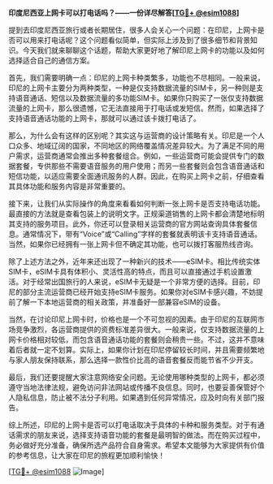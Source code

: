 **印度尼西亚上网卡可以打电话吗？——一份详尽解答[[TG💪+ @esim1088](https://t.me/s/esim1088)]**

提到去印度尼西亚旅行或者长期居住，很多人会关心一个问题：在印尼，上网卡是否可以用来打电话呢？这个问题看似简单，但实际上涉及到了很多细节和背景知识。今天我们就来聊聊这个话题，帮助大家更好地了解印尼上网卡的功能以及如何选择适合自己的通信方案。

首先，我们需要明确一点：印尼的上网卡种类繁多，功能也不尽相同。一般来说，印尼的上网卡主要分为两种类型，一种是仅支持数据流量的SIM卡，另一种则是支持语音通话、短信以及数据流量的多功能SIM卡。如果你只购买了一张仅支持数据流量的上网卡，那么很遗憾，它无法直接用于打电话或发短信。然而，如果选择了支持语音通话功能的上网卡，那就可以通过该卡拨打电话了。

那么，为什么会有这样的区别呢？其实这与运营商的设计策略有关。印尼是一个人口众多、地域辽阔的国家，不同地区的网络覆盖情况差异较大。为了满足不同的用户需求，运营商通常会推出多种套餐组合。例如，一些运营商可能会提供专门的数据套餐，专供那些不需要语音服务的用户使用；而另一些套餐则会包含语音通话和短信功能，以适应需要全面通讯服务的人群。因此，在购买上网卡之前，仔细查看其具体功能和服务内容是非常重要的。

接下来，让我们从实际操作的角度来看看如何判断一张上网卡是否支持电话功能。最直接的方法就是查看包装上的说明文字。正规渠道销售的上网卡都会清楚地标明其支持的服务项目。此外，你还可以登录相关运营商的官方网站查询具体套餐信息。通常情况下，带有“Voice”或“Calling”字样的套餐就表明该卡支持语音通话。当然，如果你已经拥有一张上网卡但不确定其功能，也可以拨打客服热线咨询。

除了上述方法之外，近年来还出现了一种新兴的技术——eSIM卡。相比传统实体SIM卡，eSIM卡具有体积小、灵活性高的特点，而且可以直接通过手机设置激活。对于经常出国旅行的人来说，eSIM卡无疑是一个非常方便的选择。目前，印尼的部分主流运营商已经开始支持eSIM卡服务。如果你对eSIM卡感兴趣，不妨提前了解一下本地运营商的相关政策，并准备好一部兼容eSIM的设备。

当然，在讨论印尼上网卡时，价格也是一个不可忽视的因素。由于印尼的互联网市场竞争激烈，各运营商提供的资费标准差异很大。一般来说，仅支持数据流量的上网卡价格相对较低，而包含语音通话功能的套餐则会稍贵一些。不过，这并不意味着后者就一定不划算。实际上，如果你计划在印尼停留较长时间，并且需要频繁地与家人朋友保持联系，那么选择一款性价比高的语音套餐反而能节省不少开支。

最后，我们还要提醒大家注意网络安全问题。无论使用哪种类型的上网卡，都必须遵守当地法律法规，避免访问非法网站或传播不良信息。同时，也要妥善保管好个人隐私信息，防止被不法分子利用。如果遇到任何异常情况，应及时向有关部门报告。

综上所述，印尼的上网卡是否可以打电话取决于具体的卡种和服务类型。对于有通话需求的朋友来说，选择支持语音功能的套餐是最明智的做法。而在购买过程中，务必做好充分准备，确保所选产品符合自身需求。希望本文能够为大家提供有价值的参考信息，让大家在印尼的旅程更加顺利愉快！

[[TG💪+ @esim1088](https://t.me/s/esim1088) ![Image](https://i.postimg.cc/4NQfJmqS/Snipaste-2025-05-13-00-14-12.png)]